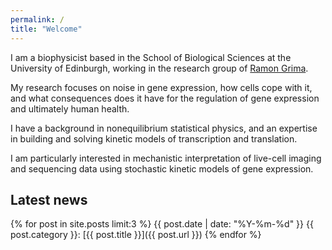 ```yaml
---
permalink: /
title: "Welcome"
---
```


I am a biophysicist based in the School of Biological Sciences at the University of Edinburgh, working in the research group of [Ramon Grima](https://grimagroup.bio.ed.ac.uk/home). 

My research focuses on noise in gene expression, how cells cope with it, and what consequences does it have for the regulation of gene expression and ultimately human health.

I have a background in nonequilibrium statistical physics, and an expertise in building and solving kinetic models of transcription and translation. 

I am particularly interested in mechanistic interpretation of live-cell imaging and sequencing data using stochastic kinetic models of gene expression.

## Latest news

{% for post in site.posts limit:3 %}
{{ post.date | date: "%Y-%m-%d" }} {{ post.category }}: [{{ post.title }}]({{ post.url }})
{% endfor %}
